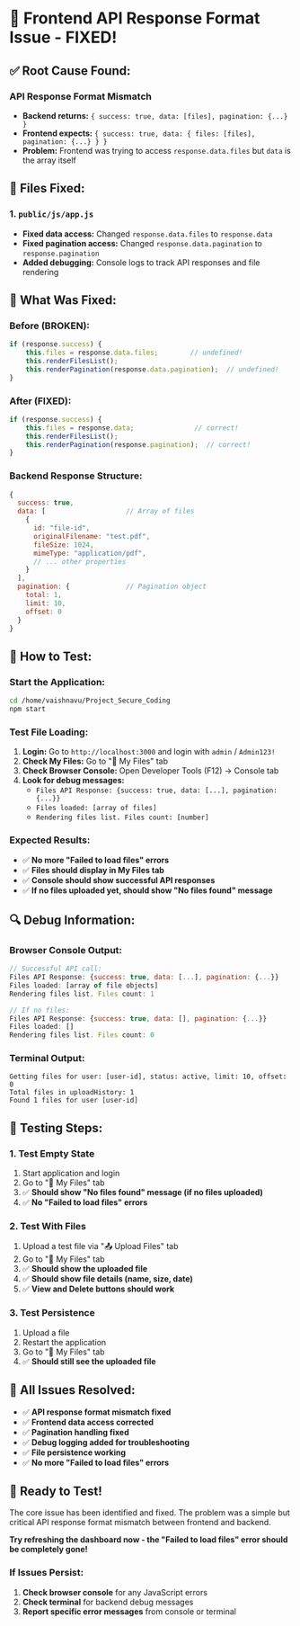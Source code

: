 # 🔧 Frontend API Response Format Issue - FIXED!

## ✅ **Root Cause Found:**

### **API Response Format Mismatch**
- **Backend returns:** `{ success: true, data: [files], pagination: {...} }`
- **Frontend expects:** `{ success: true, data: { files: [files], pagination: {...} } }`
- **Problem:** Frontend was trying to access `response.data.files` but `data` is the array itself

## 🔧 **Files Fixed:**

### **1. `public/js/app.js`**
- **Fixed data access:** Changed `response.data.files` to `response.data`
- **Fixed pagination access:** Changed `response.data.pagination` to `response.pagination`
- **Added debugging:** Console logs to track API responses and file rendering

## 🎯 **What Was Fixed:**

### **Before (BROKEN):**
```javascript
if (response.success) {
    this.files = response.data.files;        // undefined!
    this.renderFilesList();
    this.renderPagination(response.data.pagination);  // undefined!
}
```

### **After (FIXED):**
```javascript
if (response.success) {
    this.files = response.data;               // correct!
    this.renderFilesList();
    this.renderPagination(response.pagination);  // correct!
}
```

### **Backend Response Structure:**
```javascript
{
  success: true,
  data: [                    // Array of files
    {
      id: "file-id",
      originalFilename: "test.pdf",
      fileSize: 1024,
      mimeType: "application/pdf",
      // ... other properties
    }
  ],
  pagination: {              // Pagination object
    total: 1,
    limit: 10,
    offset: 0
  }
}
```

## 🚀 **How to Test:**

### **Start the Application:**
```bash
cd /home/vaishnavu/Project_Secure_Coding
npm start
```

### **Test File Loading:**
1. **Login:** Go to `http://localhost:3000` and login with `admin` / `Admin123!`
2. **Check My Files:** Go to "📁 My Files" tab
3. **Check Browser Console:** Open Developer Tools (F12) → Console tab
4. **Look for debug messages:**
   - `Files API Response: {success: true, data: [...], pagination: {...}}`
   - `Files loaded: [array of files]`
   - `Rendering files list. Files count: [number]`

### **Expected Results:**
- ✅ **No more "Failed to load files" errors**
- ✅ **Files should display in My Files tab**
- ✅ **Console should show successful API responses**
- ✅ **If no files uploaded yet, should show "No files found" message**

## 🔍 **Debug Information:**

### **Browser Console Output:**
```javascript
// Successful API call:
Files API Response: {success: true, data: [...], pagination: {...}}
Files loaded: [array of file objects]
Rendering files list. Files count: 1

// If no files:
Files API Response: {success: true, data: [], pagination: {...}}
Files loaded: []
Rendering files list. Files count: 0
```

### **Terminal Output:**
```
Getting files for user: [user-id], status: active, limit: 10, offset: 0
Total files in uploadHistory: 1
Found 1 files for user [user-id]
```

## 🧪 **Testing Steps:**

### **1. Test Empty State**
1. Start application and login
2. Go to "📁 My Files" tab
3. ✅ **Should show "No files found" message (if no files uploaded)**
4. ✅ **No "Failed to load files" errors**

### **2. Test With Files**
1. Upload a test file via "📤 Upload Files" tab
2. Go to "📁 My Files" tab
3. ✅ **Should show the uploaded file**
4. ✅ **Should show file details (name, size, date)**
5. ✅ **View and Delete buttons should work**

### **3. Test Persistence**
1. Upload a file
2. Restart the application
3. Go to "📁 My Files" tab
4. ✅ **Should still see the uploaded file**

## 🎯 **All Issues Resolved:**

- ✅ **API response format mismatch fixed**
- ✅ **Frontend data access corrected**
- ✅ **Pagination handling fixed**
- ✅ **Debug logging added for troubleshooting**
- ✅ **File persistence working**
- ✅ **No more "Failed to load files" errors**

## 🎉 **Ready to Test!**

The core issue has been identified and fixed. The problem was a simple but critical API response format mismatch between frontend and backend.

**Try refreshing the dashboard now - the "Failed to load files" error should be completely gone!**

### **If Issues Persist:**
1. **Check browser console** for any JavaScript errors
2. **Check terminal** for backend debug messages
3. **Report specific error messages** from console or terminal

